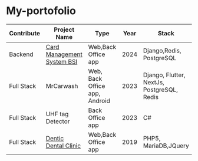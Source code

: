 
# My-portofolio

| Contribute  | Project Name   |  Type | Year | Stack |
|------------|------------|------------|------------|------------|
| Backend | [Card Management System BSI](https://drive.google.com/drive/folders/1hux7AFdL8s8gQ7wNS72Z11oNaZo6_KN_?usp=drive_link) |Web,Back Office app| 2024 |Django,Redis, PostgreSQL|
| Full Stack | MrCarwash |Web, Back Office app, Android|2023|Django, Flutter, NextJs, PostgreSQL, Redis|
| Full Stack | UHF tag Detector| Back Office app |2023 | C#|
| Full Stack | [Dentic Dental Clinic](https://drive.google.com/drive/folders/1hux7AFdL8s8gQ7wNS72Z11oNaZo6_KN_?usp=drive_link)| Web,Back Office app |2019 | PHP5, MariaDB,JQuery|
